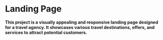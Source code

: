 <h1>Landing Page</h1>

**This project is a visually appealing and responsive landing page designed for a travel agency. It showcases various travel destinations, offers, and services to attract potential customers.**
